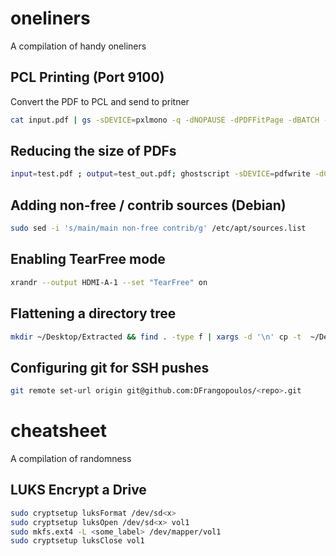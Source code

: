 # oneliners
A compilation of handy oneliners


## PCL Printing (Port 9100)
Convert the PDF to PCL and send to pritner
```bash
cat input.pdf | gs -sDEVICE=pxlmono -q -dNOPAUSE -dPDFFitPage -dBATCH -sPAPERSIZE=a4 -sOutputFile=- - | nc -w1 <printer_ip> 9100
```
## Reducing the size of PDFs
```bash
input=test.pdf ; output=test_out.pdf; ghostscript -sDEVICE=pdfwrite -dCompatibilityLevel=1.4 -dPDFSETTINGS=/printer -dNOPAUSE -dQUIET -dBATCH -sOutputFile=/tmp/gs_output.pdf $input && pdf2ps /tmp/gs_output.pdf - | ps2pdf - $output
```
## Adding non-free / contrib sources (Debian)
```bash
sudo sed -i 's/main/main non-free contrib/g' /etc/apt/sources.list
```
## Enabling TearFree mode
```bash
xrandr --output HDMI-A-1 --set "TearFree" on
```
## Flattening a directory tree
```bash
mkdir ~/Desktop/Extracted && find . -type f | xargs -d '\n' cp -t  ~/Desktop/Extracted/
```

## Configuring git for SSH pushes
```bash
git remote set-url origin git@github.com:DFrangopoulos/<repo>.git
```

# cheatsheet
A compilation of randomness

## LUKS Encrypt a Drive
```bash
sudo cryptsetup luksFormat /dev/sd<x>
sudo cryptsetup luksOpen /dev/sd<x> vol1
sudo mkfs.ext4 -L <some_label> /dev/mapper/vol1
sudo cryptsetup luksClose vol1
```
